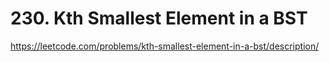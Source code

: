 # 230. Kth Smallest Element in a BST

https://leetcode.com/problems/kth-smallest-element-in-a-bst/description/
